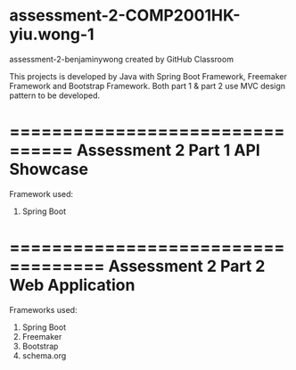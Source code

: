 # assessment-2-COMP2001HK-yiu.wong-1
assessment-2-benjaminywong created by GitHub Classroom

This projects is developed by Java with Spring Boot Framework, Freemaker Framework and Bootstrap Framework. 
Both part 1 & part 2 use MVC design pattern to be developed. 

================================
Assessment 2 Part 1 API Showcase
================================

Framework used:
1. Spring Boot

===================================
Assessment 2 Part 2 Web Application
===================================

Frameworks used:
1. Spring Boot
2. Freemaker
3. Bootstrap
4. schema.org
